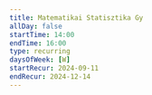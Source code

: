 ```yaml
---
title: Matematikai Statisztika Gy
allDay: false
startTime: 14:00
endTime: 16:00
type: recurring
daysOfWeek: [W]
startRecur: 2024-09-11
endRecur: 2024-12-14
---
```

